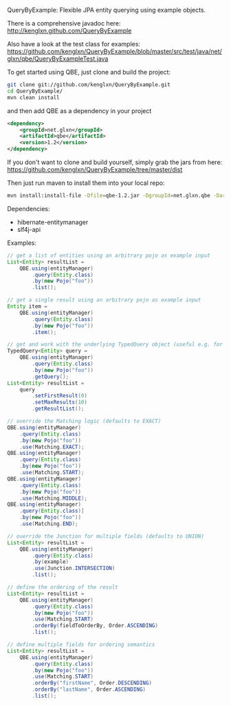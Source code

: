 QueryByExample: Flexible JPA entity querying using example objects.


There is a comprehensive javadoc here: http://kenglxn.github.com/QueryByExample

Also have a look at the test class for examples: https://github.com/kenglxn/QueryByExample/blob/master/src/test/java/net/glxn/qbe/QueryByExampleTest.java

To get started using QBE, just clone and build the project:
```bash
git clone git://github.com/kenglxn/QueryByExample.git
cd QueryByExample/
mvn clean install
```
and then add QBE as a dependency in your project
```xml
<dependency>
    <groupId>net.glxn</groupId>
    <artifactId>qbe</artifactId>
    <version>1.2</version>
</dependency>
```

If you don't want to clone and build yourself, simply grab the jars from here: https://github.com/kenglxn/QueryByExample/tree/master/dist

Then just run maven to install them into your local repo:
```bash
mvn install:install-file -Dfile=qbe-1.2.jar -DgroupId=net.glxn.qbe -DartifactId=qbe -Dversion=1.2 -Dpackaging=jar -DgeneratePom=true
```

Dependencies:
* hibernate-entitymanager
* slf4j-api

Examples:

```java
// get a list of entities using an arbitrary pojo as example input
List<Entity> resultList = 
    QBE.using(entityManager)
        .query(Entity.class)
        .by(new Pojo("foo"))
        .list();

// get a single result using an arbitrary pojo as example input
Entity item =
    QBE.using(entityManager)
        .query(Entity.class)
        .by(new Pojo("foo"))
        .item();

// get and work with the underlying TypedQuery object (useful e.g. for paging)
TypedQuery<Entity> query =
    QBE.using(entityManager)
        .query(Entity.class)
        .by(new Pojo("foo"))
        .getQuery();
List<Entity> resultList =
    query
        .setFirstResult(0)
        .setMaxResults(10)
        .getResultList();

// override the Matching logic (defaults to EXACT)
QBE.using(entityManager)
    .query(Entity.class)
    .by(new Pojo("foo"))
    .use(Matching.EXACT);
QBE.using(entityManager)
    .query(Entity.class)
    .by(new Pojo("foo"))
    .use(Matching.START);
QBE.using(entityManager)
    .query(Entity.class)
    .by(new Pojo("foo"))
    .use(Matching.MIDDLE);
QBE.using(entityManager)
    .query(Entity.class)]
    .by(new Pojo("foo"))
    .use(Matching.END);

// override the Junction for multiple fields (defaults to UNION)
List<Entity> resultList =
    QBE.using(entityManager)
        .query(Entity.class)
        .by(example)
        .use(Junction.INTERSECTION)
        .list();

// define the ordering of the result
List<Entity> resultList =
    QBE.using(entityManager)
        .query(Entity.class)
        .by(new Pojo("foo"))
        .use(Matching.START)
        .orderBy(fieldToOrderBy, Order.ASCENDING)
        .list();

// define multiple fields for ordering semantics
List<Entity> resultList =
    QBE.using(entityManager)
        .query(Entity.class)
        .by(new Pojo("foo"))
        .use(Matching.START)
        .orderBy("firstName", Order.DESCENDING)
        .orderBy("lastName", Order.ASCENDING)
        .list();
```

